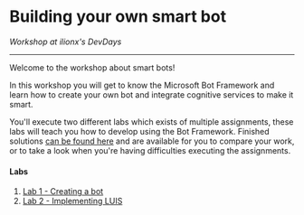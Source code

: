 # **Building your own smart bot**

_Workshop at ilionx's DevDays_

---

Welcome to the workshop about smart bots!

In this workshop you will get to know the Microsoft Bot Framework and learn how to create your own bot and integrate cognitive services to make it smart.

You'll execute two different labs which exists of multiple assignments, these labs will teach you how to develop using the Bot Framework. Finished solutions [can be found here](./Resources/FinishedSolutions) and are available for you to compare your work, or to take a look when you're having difficulties executing the assignments.

#### **Labs**

1. [Lab 1 - Creating a bot](./Labs/Lab01.md)
2. [Lab 2 - Implementing LUIS](./Labs/Lab02.md)
